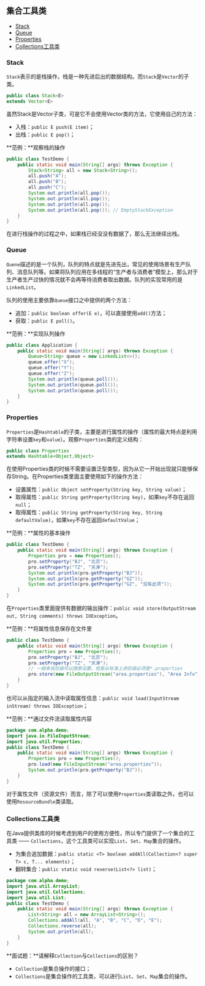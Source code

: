 ## 集合工具类

* [Stack](/chapter-3/section-28.md#Stack)
* [Queue](/chapter-3/section-28.md#Queue)
* [Properties](/chapter-3/section-28.md#Properties)
* [Collections工具类](/chapter-3/section-28.md#Collections工具类)

### Stack

`Stack`表示的是栈操作，栈是一种先进后出的数据结构。而`Stack`是`Vector`的子类。

```java
public class Stack<E>
extends Vector<E>
```

虽然Stack是Vector子类，可是它不会使用Vector类的方法，它使用自己的方法：
* 入栈：`public E push(E item)`；
* 出栈：`public E pop()`；

**范例：**观察栈的操作
```java
public class TestDemo {
	public static void main(String[] args) throws Exception {
		Stack<String> all = new Stack<String>();
		all.push("A");
		all.push("B");
		all.push("C");
		System.out.println(all.pop());
		System.out.println(all.pop());
		System.out.println(all.pop());
		System.out.println(all.pop()); // EmptyStackException
	}
}
```

在进行栈操作的过程之中，如果栈已经没没有数据了，那么无法继续出栈。

### Queue

`Quene`描述的是一个队列，队列的特点就是先进先出，常见的使用场景有生产队列、消息队列等。如果将队列应用在多线程的“生产者与消费者”模型上，那么对于生产者生产过快的情况就不会再等待消费者取出数据。队列的实现常用的是`LinkedList`。

队列的使用主要依靠`Queue`接口之中提供的两个方法：
* 追加：`public boolean offer(E e)`，可以直接使用`add()`方法；
* 获取：`public E poll()`。

**范例：**实现队列操作
```java
public class Application {
    public static void main(String[] args) throws Exception {
        Queue<String> queue = new LinkedList<>();
        queue.offer("X");
        queue.offer("Y");
        queue.offer("Z");
        System.out.println(queue.poll());
        System.out.println(queue.poll());
        System.out.println(queue.poll());
    }
}
```

### Properties

`Properties`是`Hashtable`的子类，主要是进行属性的操作（属性的最大特点是利用字符串设置`key`和`value`）。观察`Properties`类的定义结构：

```java
public class Properties
extends Hashtable<Object,Object>
```

在使用Properties类的时候不需要设置泛型类型，因为从它一开始出现就只能够保存String。在Properties类里面主要使用如下的操作方法：

* 设置属性：`public Object setProperty(String key, String value)`；
* 取得属性：`public String getProperty(String key)`，如果`key`不存在返回`null`；
* 取得属性：`public String getProperty(String key, String defaultValue)`，如果`key`不存在返回`defaultValue`；

**范例：**属性的基本操作
```java
public class TestDemo {
	public static void main(String[] args) throws Exception {
		Properties pro = new Properties();
		pro.setProperty("BJ", "北京");
		pro.setProperty("TZ", "天津");
		System.out.println(pro.getProperty("BJ"));
		System.out.println(pro.getProperty("GZ"));
		System.out.println(pro.getProperty("GZ", "没有此项"));
	}
}
```

在`Properties`类里面提供有数据的输出操作：`public void store(OutputStream out, String comments) throws IOException`。

**范例：**将属性信息保存在文件里
```java
public class TestDemo {
	public static void main(String[] args) throws Exception {
		Properties pro = new Properties();
		pro.setProperty("BJ", "北京");
		pro.setProperty("TZ", "天津");
		// 一般来说后缀可以随意设置，但是从标准上讲后缀必须是*.properties
		pro.store(new FileOutputStream("area.properties"), "Area Info");
	}
}
```

也可以从指定的输入流中读取属性信息：`public void load(InputStream inStream) throws IOException`；

**范例：**通过文件流读取属性内容
```java
package com.alpha.demo;
import java.io.FileInputStream;
import java.util.Properties;
public class TestDemo {
	public static void main(String[] args) throws Exception {
		Properties pro = new Properties();
		pro.load(new FileInputStream("area.properties"));
		System.out.println(pro.getProperty("BJ"));
	}
}
```

对于属性文件（资源文件）而言，除了可以使用`Properties`类读取之外，也可以使用`ResourceBundle`类读取。

### Collections工具类

在Java提供类库的时候考虑到用户的使用方便性，所以专门提供了一个集合的工具类 —— `Collections`，这个工具类可以实现`List`、`Set`、`Map`集合的操作。

* 为集合追加数据：`public static <T> boolean addAll(Collection<? super T> c, T... elements)`；
* 翻转集合：`public static void reverse(List<?> list)`；

```java
package com.alpha.demo;
import java.util.ArrayList;
import java.util.Collections;
import java.util.List;
public class TestDemo {
	public static void main(String[] args) throws Exception {
		List<String> all = new ArrayList<String>();
		Collections.addAll(all, "A", "B", "C", "D", "E");
		Collections.reverse(all);
		System.out.println(all);
	}
}
```

**面试题：**请解释`Collection`与`Collections`的区别？
* `Collection`是集合操作的接口；
* `Collections`是集合操作的工具类，可以进行`List`、`Set`、`Map`集合的操作。

